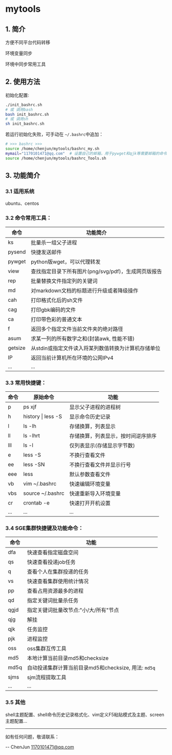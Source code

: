 # mytools

## 1. 简介

方便不同平台代码转移

环境变量同步

环境中同步常用工具

## 2. 使用方法

初始化配置:
```bash
./init_bashrc.sh
# 或 调用bash
bash init_bashrc.sh
# 或 调用sh
sh init_bashrc.sh
```

若运行初始化失败，可手动在 `~/.bashrc`中追加：
```bash
# >>> bashrc >>>
source /home/chenjun/mytools/bashrc_my.sh
mymail="1170101471@qq.com"  # 设置自己的邮箱，用于pywget和qjk等需要邮箱的命令
source /home/chenjun/mytools/bashrc_Tools.sh
```

## 3. 功能简介
### 3.1 适用系统
ubuntu、centos

### 3.2 命令常用工具：

| 命令    | 功能简介                                            |
|---------|-----------------------------------------------------|
| ks      | 批量杀一组父子进程                                  |
| pysend  | 快捷发送邮件                                        |
| pywget  | python版wget，可以代理转发                          |
| view    | 查找指定目录下所有图片(png/svg/pdf)，生成网页版报告 |
| rep     | 批量替换文件指定列的关键词                          |
| md      | 对markdown文档的标题进行升级或者降级操作            |
| cah     | 打印格式化后的sh文件                                |
| cag     | 打印gbk编码的文件                                   |
| ca      | 打印带色彩的普通文本                                |
| f       | 返回多个指定文件当前文件夹的绝对路径                |
| asum    | 求某一列的所有数字之和(封装awk, 性能不错)           |
| getsize | 从stdin或指定文件读入将某列数值转换为计算机存储单位 |
| IP      | 返回当前计算机所在环境的公网IPv4                    |
| ...     | ...                                                 |

### 3.3 常用快捷键：
| 命令 | 原始命令           | 功能                               |
|------|--------------------|------------------------------------|
| p    | ps xjf           | 显示父子进程的进程树               |
| h    | history \| less -S | 显示命令历史记录                   |
| l    | ls -lh           | 存储换算，列表显示                 |
| ll   | ls -lhrt         | 存储换算，列表显示，按时间逆序排序 |
| lll  | ls -l            | 仅列表显示(存储显示字节数)         |
| e    | less -S          | 不换行查看文件                     |
| ee   | less -SN         | 不换行查看文件并显示行号           |
| eee  | less             | 默认参数查看文件                   |
| vb   | vim ~/.bashrc    | 快速编辑环境变量                   |
| vbs  | source ~/.bashrc | 快速重新导入环境变量               |
| cr   | crontab -e       | 快速打开开机设置                   |
| ...  | ...                | ...                                |

### 3.4 SGE集群快捷键及功能命令：
| 命令 | 功能                                                 |
|------|------------------------------------------------------|
| dfa  | 快速查看指定磁盘空间                                 |
| qs   | 快速查看投递job任务                                  |
| q    | 查看个人在集群投递的任务                             |
| vs   | 快速查看集群使用统计情况                             |
| pp   | 查看占用资源最多的进程                               |
| qd   | 指定关键词批量杀任务                                 |
| qgjd | 指定关键词批量改节点:"小/大/所有"节点                |
| qjg  | 解挂                                                 |
| qjk  | 任务监控                                             |
| pjk  | 进程监控                                             |
| oss  | oss集群互传工具                                      |
| md5  | 本地计算当前目录md5和checksize                       |
| md5q | 自动投递集群计算当前目录md5和checksize, 用法: `md5q` |
| sjms | sjm流程提取工具                                      |
| ...  | ...                                                  |

### 3.5 其他

shell主题配置、shell命令历史记录格式化、vim定义F5粘贴模式及主题、screen主题配置...

---

如有任何问题，敬请联系：

-- ChenJun 1170101471@qq.com